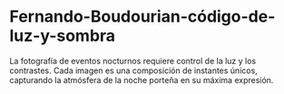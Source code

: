 # Fernando-Boudourian-código-de-luz-y-sombra
La fotografía de eventos nocturnos requiere control de la luz y los contrastes. Cada imagen es una composición de instantes únicos, capturando la atmósfera de la noche porteña en su máxima expresión.
